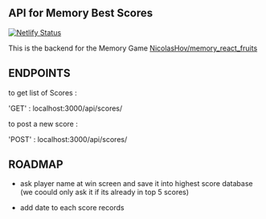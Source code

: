 ## API for Memory Best Scores

[![Netlify Status](https://api.netlify.com/api/v1/badges/c9673dfd-fcfe-4b9d-8a4b-30af3fc524ad/deploy-status)](https://app.netlify.com/sites/memoryfruitsserver/deploys)

This is the backend for the Memory Game [NicolasHov/memory_react_fruits](https://github.com/NicolasHov/memory_react_fruits)

## ENDPOINTS

to get list of Scores : 

'GET' : localhost:3000/api/scores/ 

to post a new score :

'POST' : localhost:3000/api/scores/

## ROADMAP

- ask player name at win screen and save it into highest score database (we coould only ask it if its already in top 5 scores)

- add date to each score records
